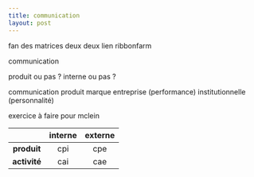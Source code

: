 ```yaml
---
title: communication
layout: post
---
```


fan des matrices deux deux
lien ribbonfarm

communication

produit ou pas ?
interne ou pas ?

communication
produit
marque
entreprise (performance)
institutionnelle (personnalité)

exercice à faire pour mclein

|              | **interne** | **externe** |
|:------------:|:-----------:|:-----------:|
|  **produit** |     cpi     |     cpe     |
| **activité** |     cai     |     cae     |